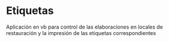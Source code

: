 # Etiquetas
Aplicación en vb para control de las elaboraciones en locales de restauración y la impresión de las etiquetas correspondientes
